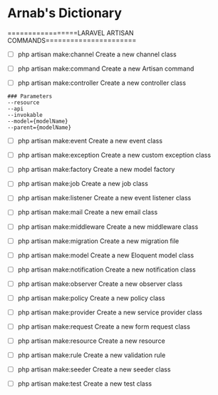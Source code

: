# Arnab's Dictionary

=================LARAVEL ARTISAN COMMANDS======================

- [ ] php artisan make:channel         Create a new channel class

- [ ] php artisan make:command         Create a new Artisan command

- [ ] php artisan make:controller      Create a new controller class
```
### Parameters
--resource
--api
--invokable
--model={modelName}
--parent={modelName}
```
- [ ] php artisan make:event           Create a new event class

- [ ] php artisan make:exception       Create a new custom exception class

- [ ] php artisan make:factory         Create a new model factory

- [ ] php artisan make:job             Create a new job class

- [ ] php artisan make:listener        Create a new event listener class

- [ ] php artisan make:mail            Create a new email class

- [ ] php artisan make:middleware      Create a new middleware class

- [ ] php artisan make:migration       Create a new migration file

- [ ] php artisan make:model           Create a new Eloquent model class

- [ ] php artisan make:notification    Create a new notification class

- [ ] php artisan make:observer        Create a new observer class

- [ ] php artisan make:policy          Create a new policy class

- [ ] php artisan make:provider        Create a new service provider class

- [ ] php artisan make:request         Create a new form request class

- [ ] php artisan make:resource        Create a new resource

- [ ] php artisan make:rule            Create a new validation rule

- [ ] php artisan make:seeder          Create a new seeder class

- [ ] php artisan make:test            Create a new test class

